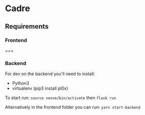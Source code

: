 # Cadre

## Requirements
### Frontend
===

### Backend
For dev on the backend you'll need to install: 
- Python3
- virtualenv (pip3 install pl0x)

To start run:
`source venve/bin/activate` then
`flask run`

Alternatively in the frontend folder you can run:
`yarn start-backend`